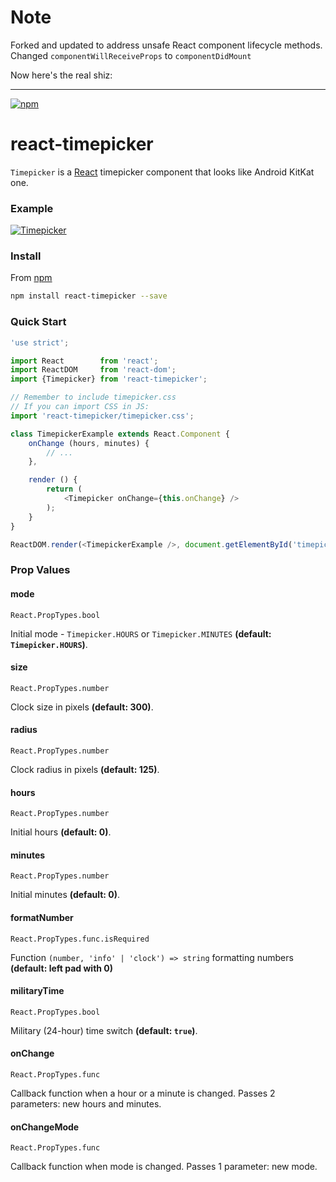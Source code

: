 # Note

Forked and updated to address unsafe React component lifecycle methods. Changed `componentWillReceiveProps` to `componentDidMount`

Now here's the real shiz:

---

[![npm](https://nodei.co/npm/react-timepicker.png?downloads=true)](https://www.npmjs.com/package/react-timepicker)

# react-timepicker

`Timepicker` is a [React](https://facebook.github.io/react/) timepicker component that looks like Android KitKat one.

### Example

[![Timepicker](https://raw.githubusercontent.com/radekmie/react-timepicker/master/timepicker.png)](https://jsfiddle.net/radekm/o7syg3q9/embedded/result/)

### Install

From [npm](https://www.npmjs.com/package/react-timepicker)

```sh
npm install react-timepicker --save
```

### Quick Start

```javascript
'use strict';

import React        from 'react';
import ReactDOM     from 'react-dom';
import {Timepicker} from 'react-timepicker';

// Remember to include timepicker.css
// If you can import CSS in JS:
import 'react-timepicker/timepicker.css';

class TimepickerExample extends React.Component {
    onChange (hours, minutes) {
        // ...
    },

    render () {
        return (
            <Timepicker onChange={this.onChange} />
        );
    }
}

ReactDOM.render(<TimepickerExample />, document.getElementById('timepicker-example'));
```

### Prop Values

#### mode

`React.PropTypes.bool`

Initial mode - `Timepicker.HOURS` or `Timepicker.MINUTES` **(default: `Timepicker.HOURS`)**.

#### size

`React.PropTypes.number`

Clock size in pixels **(default: 300)**.

#### radius

`React.PropTypes.number`

Clock radius in pixels **(default: 125)**.

#### hours

`React.PropTypes.number`

Initial hours **(default: 0)**.

#### minutes

`React.PropTypes.number`

Initial minutes **(default: 0)**.

#### formatNumber

`React.PropTypes.func.isRequired`

Function `(number, 'info' | 'clock') => string` formatting numbers **(default: left pad with 0)**

#### militaryTime

`React.PropTypes.bool`

Military (24-hour) time switch **(default: `true`)**.

#### onChange

`React.PropTypes.func`

Callback function when a hour or a minute is changed. Passes 2 parameters: new hours and minutes.

#### onChangeMode

`React.PropTypes.func`

Callback function when mode is changed. Passes 1 parameter: new mode.

